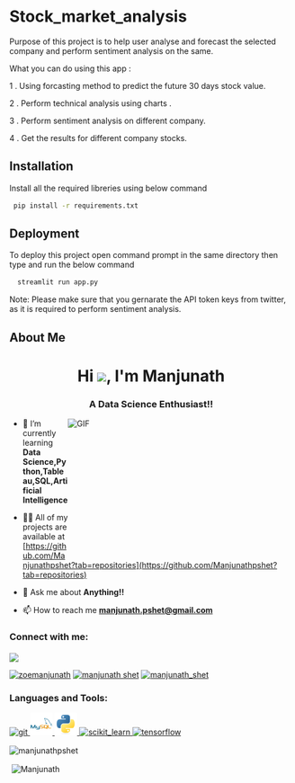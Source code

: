 
# Stock_market_analysis

Purpose of this project is to help user analyse and forecast the selected 
company and perform sentiment analysis on the same.

What you can do using this app :

1 . Using forcasting method to predict the future 30 days stock value.

2 . Perform technical analysis using charts .

3 . Perform sentiment analysis on different company.

4 . Get the results for different company stocks.

## Installation

Install all the required libreries using below command

```bash
 pip install -r requirements.txt
```

## Deployment

To deploy this project 
open command prompt in the same directory then type and run the 
below command
```bash
  streamlit run app.py
```
Note: Please make sure that you gernarate the API token keys from twitter, as it is required to perform sentiment analysis.

## About Me

 <h1 align="center">Hi <img src="https://github.com/JayantGoel001/JayantGoel001/blob/master/GIF/Hi.gif" width="40px" />, I'm Manjunath </h1>
<h3 align="center">A Data Science Enthusiast!!</h3>
<img align="right" height="250" width="400" alt="GIF" src="https://github.com/JayantGoel001/JayantGoel001/blob/master/GIF/image.gif">

- 🌱 I’m currently learning **Data Science,Python,Tableau,SQL,Artificial Intelligence**

- 👨‍💻 All of my projects are available at [https://github.com/Manjunathpshet?tab=repositories](https://github.com/Manjunathpshet?tab=repositories)

- 💬 Ask me about **Anything!!**

- 📫 How to reach me **manjunath.pshet@gmail.com**

<h3 align="left">Connect with me:</h3><img src="https://github.com/hariketsheth/hariketsheth/blob/main/img/handshake.gif" height="30px" style="margin-bottom: -5px;"  > </h3>
<p align="left">
<a href="https://twitter.com/zoemanjunath" target="blank"><img align="center" src="https://raw.githubusercontent.com/rahuldkjain/github-profile-readme-generator/master/src/images/icons/Social/twitter.svg" alt="zoemanjunath" height="30" width="40" /></a>
<a href="https://linkedin.com/in/manjunath shet" target="blank"><img align="center" src="https://raw.githubusercontent.com/rahuldkjain/github-profile-readme-generator/master/src/images/icons/Social/linked-in-alt.svg" alt="manjunath shet" height="30" width="40" /></a>
<a href="https://instagram.com/manjunath_shet" target="blank"><img align="center" src="https://raw.githubusercontent.com/rahuldkjain/github-profile-readme-generator/master/src/images/icons/Social/instagram.svg" alt="manjunath_shet" height="30" width="40" /></a>
</p>

<h3 align="left">Languages and Tools:</h3>
<p align="left"> <a href="https://git-scm.com/" target="_blank"> <img src="https://www.vectorlogo.zone/logos/git-scm/git-scm-icon.svg" alt="git" width="40" height="40"/> </a> <a href="https://www.mysql.com/" target="_blank"> <img src="https://raw.githubusercontent.com/devicons/devicon/master/icons/mysql/mysql-original-wordmark.svg" alt="mysql" width="40" height="40"/> </a> <a href="https://www.python.org" target="_blank"> <img src="https://raw.githubusercontent.com/devicons/devicon/master/icons/python/python-original.svg" alt="python" width="40" height="40"/> </a> <a href="https://scikit-learn.org/" target="_blank"> <img src="https://upload.wikimedia.org/wikipedia/commons/0/05/Scikit_learn_logo_small.svg" alt="scikit_learn" width="40" height="40"/> </a> <a href="https://www.tensorflow.org" target="_blank"> <img src="https://www.vectorlogo.zone/logos/tensorflow/tensorflow-icon.svg" alt="tensorflow" width="40" height="40"/> </a> </p>

<p><img align="center" src="https://github-readme-stats.vercel.app/api/top-langs?username=manjunathpshet&show_icons=true&locale=en&layout=compact" alt="manjunathpshet" /></p>

<p>&nbsp;<img align="center" src="https://github-readme-stats.vercel.app/api?username=Manjunath&show_icons=true&locale=en&theme=2bbc8a&hide_border=true"" alt="Manjunath" /></p>


  

